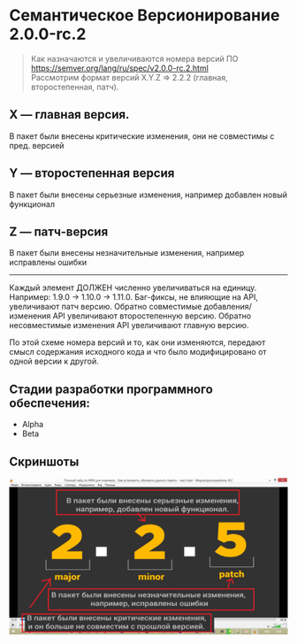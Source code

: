 # Семантическое Версионирование 2.0.0-rc.2
> Как назначаются и увеличиваются номера версий ПО\
> https://semver.org/lang/ru/spec/v2.0.0-rc.2.html \
> Рассмотрим формат версий X.Y.Z => 2.2.2 (главная, второстепенная, патч).

## X — главная версия.
В пакет были внесены критические изменения, они не совместимы с пред. версией

## Y — второстепенная версия
В пакет были внесены серьезные изменения, например добавлен новый функционал

## Z — патч-версия
В пакет были внесены незначительные изменения, например исправлены ошибки

---

Каждый элемент ДОЛЖЕН численно увеличиваться на единицу. 
Например: 1.9.0 -> 1.10.0 -> 1.11.0. Баг-фиксы, не влияющие на API, увеличивают патч версию.
Обратно совместимые добавления/изменения API увеличивают второстепенную версию.
Обратно несовместимые изменения API увеличивают главную версию.

По этой схеме номера версий и то, как они изменяются, передают смысл содержания исходного кода 
и что было модифицировано от одной версии к другой.

## Стадии разработки программного обеспечения:

- Alpha
- Beta

## Скриншоты

![](https://raw.githubusercontent.com/iv-litovchenko/WebNote/main/Uploads/procode.SemanticVersioning/pNi74hbAlTqb18xWB522xUl8JzGfDf5C0iK7MeFt.png)